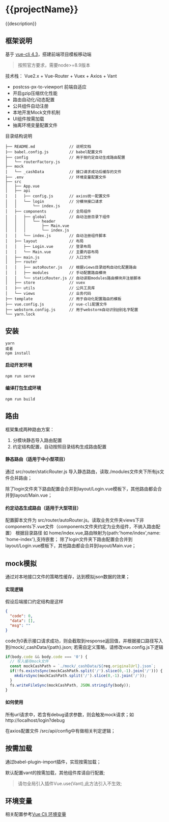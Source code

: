 # {{projectName}}

{{description}}

## 框架说明

基于 [vue-cli 4.3](https://cli.vuejs.org/zh/guide/)，搭建前端项目模板移动端

> 按照官方要求，需要node>=8.9版本

技术栈： Vue2.x + Vue-Router + Vuex + Axios + Vant

* postcss-px-to-viewport 前端自适应
* 开启gzip压缩优化性能
* 路由自动化/动态配置
* 公共组件自动注册
* 本地开发Mock文件机制
* UI组件按需加载
* 抽离环境变量配置文件

目录结构说明

```text
├── README.md               // 说明文档
├── babel.config.js         // babel配置文件
├── config                  // 用于按约定自动生成路由配置
│   └── routerFactory.js
├── mock                    
│   └── _cashData           // 接口请求成功后缓存的文件
├── .env                    // 环境变量配置文件
├── src
│   ├── App.vue
│   ├── api
│   │   ├── config.js       // axios统一配置文件
│   │   └── login           // 分模块接口请求
│   │       └── index.js
│   ├── components          // 全局组件
│   │   ├── global          // 自动注册目录下组件
│   │   │   └── header
│   │   │       ├── Main.vue
│   │   │       └── index.js
│   │   └── index.js        // 自动注册组件脚本
│   ├── layout              // 布局
│   │   ├── Login.vue       // 登录布局
│   │   └── Main.vue        // 主要内容布局
│   ├── main.js             // 入口文件
│   ├── router              
│   │   ├── autoRouter.js   // 根据views目录结构自动化配置路由
│   │   ├── modules         // 手动配置路由模块
│   │   └── staticRouter.js // 自动读取modules路由模块并注册脚本
│   ├── store               // vuex
│   ├── utils               // 公共工具库
│   └── views               // 业务代码
├── template                // 用于自动化配置路由的模板
├── vue.config.js           // vue-cli配置文件
├── webstorm.config.js      // 用于webstorm自动识别@别名字配置
└── yarn.lock
```

## 安装
```
yarn 
或者 
npm install
```

#### 启动开发环境
```
npm run serve
```

#### 编译打包生成环境
```
npm run build
```

## 路由
框架集成两种路由方案：

1. 分模块静态导入路由配置
2. 约定结构配置，自动按照目录结构生成路由配置

#### 静态路由（适用于中小型项目）
通过 src/router/staticRouter.js 导入静态路由，读取./modules文件夹下所有js文件合并路由；

除了login文件夹下路由配置会合并到layout/Login.vue模板下，其他路由都会合并到layout/Main.vue；

#### 约定动态生成路由（适用于大型项目）
配置脚本文件为 src/router/autoRouter.js。读取业务文件夹views下非components下.vue文件（components文件夹约定为业务组件，不纳入路由配置）
根据目录路径 如 home/index.vue,路由映射为{path:'home/index',name: 'home-index'},支持嵌套；
除了login文件夹下路由配置会合并到layout/Login.vue模板下，其他路由都会合并到layout/Main.vue；

## mock模拟
通过对本地接口文件的策略性缓存，达到模拟json数据的效果；
#### 实现逻辑
假设后端接口约定结构是这样
```json
{
  "code": 0,
  "data": [],
  "msg": ""
}
```
code为0表示接口请求成功，则会截取到response返回值，并根据接口路径写入到/mock/_cashData/{path}.json;
若需自定义策略，请修改vue.config.js下逻辑
```js 
if(body.code && body.code === '0') {
  // 写入缓存mock文件
  const mockCashPath = `./mock/_cashData/${req.originalUrl}.json`;
  if(!fs.existsSync(mockCashPath.split('/').slice(0,-1).join('/'))) {
    mkdirsSync(mockCashPath.split('/').slice(0,-1).join('/'));
  }
  fs.writeFileSync(mockCashPath, JSON.stringify(body));
}
```
#### 如何使用
所有url请求中，若含有debug请求参数，则会触发mock请求；如http://localhost/login?debug

在axios配置文件 /src/api/config中有做相关判定逻辑；

## 按需加载
通过babel-plugin-import插件，实现按需加载；

默认配置vant的按需加载，其他组件库请自行配置;

> 请勿全局引入插件Vue.use(Vant),此方法引入不生效;

## 环境变量
相关配置参考[Vue Cli 环境变量](https://cli.vuejs.org/zh/guide/mode-and-env.html)
